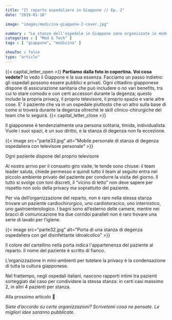 ```yaml
---
title: "Il reparto ospedaliero in Giappone // Ep. 2"
date: "2019-01-16"

image: "images/medicina-giappone-2-cover.jpg"

summary : "Le stanze dell'ospedale in Giappone sono organizzate in modo completamente diverso da quelle Italiane. Andiamo a scoprire come!"
categories : [ "Med & Tech" ]
tags : [ "giappone", "medicina" ]

showToc : false
type: "article"
---
```


{{< capital_letter_open >}}
**Partiamo dalla foto in copertina. Voi cosa vedete?**
Io vedo il Giappone e la sua essenza.
Facciamo un passo indietro: gli ospedali possono essere pubblici e privati. Ogni cittadino giapponese dispone di assicurazione sanitaria che può includere o no vari benefits, tra cui lo stare comodo e con certi accessori durante la degenza; questo include la propria privacy, il proprio televisore, il proprio spazio e varie altre cose. E’ il paziente che va in un ospedale piuttosto che un altro sulla base di come si troverà durante la degenza oltrechè le skill clinico-chirurgiche del team che lo seguirà.
{{< capital_letter_close >}}

Il giapponese è tendenzialmente una persona solitaria, timida, individualista. Vuole i suoi spazi, è un suo diritto, e la stanza di degenza non fa eccezione.  

{{< image src="parte33.jpg" alt="Mobile personale di stanza di degenza ospedaliera con televisore personale" >}}

Ogni paziente dispone del proprio televisore

Al nostro arrivo per il consueto giro visite, le tende sono chiuse: il team leader saluta, chiede permesso e quindi tutto il team al seguito entra nel piccolo ambiente privato del paziente per condurre la visita del giorno. Il tutto si svolge con toni discreti, il “vicino di letto” non deve sapere per rispetto non solo della privacy ma soprattutto del paziente.

Per via dell’organizzazione del reparto, non è raro nella stessa stanza trovare un paziente cardiochirurgico, uno cardiotoracico, uno internistico, uno gastroenterologico. I bagni sono all’esterno delle camere, mentre nei bracci di comunicazione tra due corridoi paralleli non è raro trovare una serie di lavabi per l’igiene.

{{< image src="parte32.jpg" alt="Porta di una stanza di degenza ospedaliera con gel disinfettante idroalcolico" >}}

Il colore del cartellino nella porta indica l'appartenenza del paziente al reparto. Il nome del paziente è scritto di fianco.

L’organizzazione in mini-ambienti per tutelare la privacy è la condensazione di tutta la cultura giapponese.

Nel frattempo, negli ospedali italiani, nascono rapporti intimi tra pazienti sorteggiati dal caso per condividere la stessa stanza: in certi casi massimo 2, in altri 4 pazienti per stanza.

Alla prossimo articolo 🙂

_Siete d’accordo su certe organizzazioni? Scrivetemi cosa ne pensate. Le migliori idee saranno pubblicate._
